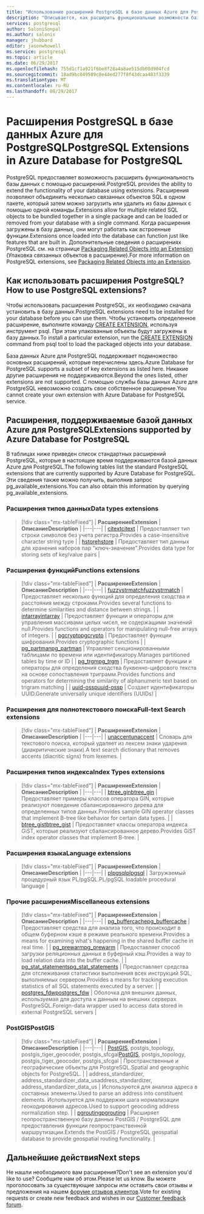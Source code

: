 ```yaml
---
title: "Использование расширений PostgreSQL в базе данных Azure для PostgreSQL | Документация Майкрософт"
description: "Описывается, как расширить функциональные возможности базы данных с помощью расширений в базе данных Azure для PostgreSQL."
services: postgresql
author: SaloniSonpal
ms.author: salonis
manager: jhubbard
editor: jasonwhowell
ms.service: postgresql
ms.topic: article
ms.date: 06/29/2017
ms.openlocfilehash: 755d1cf1a921f6be8f28a4a8ae515db08d904fcd
ms.sourcegitcommit: 18ad9bc049589c8e44ed277f8f43dcaa483f3339
ms.translationtype: MT
ms.contentlocale: ru-RU
ms.lasthandoff: 08/29/2017
---
```

# <a name="postgresql-extensions-in-azure-database-for-postgresql"></a><span data-ttu-id="eab77-103">Расширения PostgreSQL в базе данных Azure для PostgreSQL</span><span class="sxs-lookup"><span data-stu-id="eab77-103">PostgreSQL Extensions in Azure Database for PostgreSQL</span></span>
<span data-ttu-id="eab77-104">PostgreSQL предоставляет возможность расширить функциональность базы данных с помощью расширений.</span><span class="sxs-lookup"><span data-stu-id="eab77-104">PostgreSQL provides the ability to extend the functionality of your database using extensions.</span></span> <span data-ttu-id="eab77-105">Расширения позволяют объединить несколько связанных объектов SQL в одном пакете, который затем можно загрузить или удалить из базы данных с помощью одной команды.</span><span class="sxs-lookup"><span data-stu-id="eab77-105">Extensions allow for multiple related SQL objects to be bundled together in a single package and can be loaded or removed from your database with a single command.</span></span> <span data-ttu-id="eab77-106">Когда расширения загружены в базу данных, они могут работать как встроенные функции.</span><span class="sxs-lookup"><span data-stu-id="eab77-106">Extensions once loaded into the database can function just like features that are built in.</span></span> <span data-ttu-id="eab77-107">Дополнительные сведения о расширениях PostgreSQL см. на странице [Packaging Related Objects into an Extension](https://www.postgresql.org/docs/9.6/static/extend-extensions.html) (Упаковка связанных объектов в расширение).</span><span class="sxs-lookup"><span data-stu-id="eab77-107">For more information on PostgreSQL extensions, see [Packaging Related Objects into an Extension](https://www.postgresql.org/docs/9.6/static/extend-extensions.html).</span></span>

## <a name="how-to-use-postgresql-extensions"></a><span data-ttu-id="eab77-108">Как использовать расширения PostgreSQL?</span><span class="sxs-lookup"><span data-stu-id="eab77-108">How to use PostgreSQL extensions?</span></span>
<span data-ttu-id="eab77-109">Чтобы использовать расширения PostgreSQL, их необходимо сначала установить в базу данных.</span><span class="sxs-lookup"><span data-stu-id="eab77-109">PostgreSQL extensions need to be installed for your database before you can use them.</span></span> <span data-ttu-id="eab77-110">Чтобы установить определенное расширение, выполните команду [CREATE EXTENSION](https://www.postgresql.org/docs/9.6/static/sql-createextension.html), используя инструмент psql. При этом упакованные объекты будут загружены в базу данных.</span><span class="sxs-lookup"><span data-stu-id="eab77-110">To install a particular extension, run the [CREATE EXTENSION](https://www.postgresql.org/docs/9.6/static/sql-createextension.html) command from psql tool to load the packaged objects into your database.</span></span>

<span data-ttu-id="eab77-111">База данных Azure для PostgreSQL поддерживает подмножество основных расширений, которые перечислены здесь.</span><span class="sxs-lookup"><span data-stu-id="eab77-111">Azure Database for PostgreSQL supports a subset of key extensions as listed here.</span></span> <span data-ttu-id="eab77-112">Никакие другие расширения не поддерживаются.</span><span class="sxs-lookup"><span data-stu-id="eab77-112">Beyond the ones listed, other extensions are not supported.</span></span> <span data-ttu-id="eab77-113">С помощью службы базы данных Azure для PostgreSQL невозможно создать свое собственное расширение.</span><span class="sxs-lookup"><span data-stu-id="eab77-113">You cannot create your own extension with Azure Database for PostgreSQL service.</span></span>

## <a name="extensions-supported-by-azure-database-for-postgresql"></a><span data-ttu-id="eab77-114">Расширения, поддерживаемые базой данных Azure для PostgreSQL</span><span class="sxs-lookup"><span data-stu-id="eab77-114">Extensions supported by Azure Database for PostgreSQL</span></span>
<span data-ttu-id="eab77-115">В таблицах ниже приведен список стандартных расширений PostgreSQL, которые в настоящее время поддерживаются базой данных Azure для PostgreSQL.</span><span class="sxs-lookup"><span data-stu-id="eab77-115">The following tables list the standard PostgreSQL extensions that are currently supported by Azure Database for PostgreSQL.</span></span> <span data-ttu-id="eab77-116">Эти сведения также можно получить, выполнив запрос pg\_available\_extensions.</span><span class="sxs-lookup"><span data-stu-id="eab77-116">You can also obtain this information by querying pg\_available\_extensions.</span></span> 

### <a name="data-types-extensions"></a><span data-ttu-id="eab77-117">Расширения типов данных</span><span class="sxs-lookup"><span data-stu-id="eab77-117">Data types extensions</span></span>

> [!div class="mx-tableFixed"]
| <span data-ttu-id="eab77-118">**Расширение**</span><span class="sxs-lookup"><span data-stu-id="eab77-118">**Extension**</span></span> | <span data-ttu-id="eab77-119">**Описание**</span><span class="sxs-lookup"><span data-stu-id="eab77-119">**Description**</span></span> |
|---|---|
| [<span data-ttu-id="eab77-120">citext</span><span class="sxs-lookup"><span data-stu-id="eab77-120">citext</span></span>](https://www.postgresql.org/docs/9.6/static/citext.html) | <span data-ttu-id="eab77-121">Предоставляет тип строки символов без учета регистра.</span><span class="sxs-lookup"><span data-stu-id="eab77-121">Provides a case-insensitive character string type</span></span> |
| [<span data-ttu-id="eab77-122">hstore</span><span class="sxs-lookup"><span data-stu-id="eab77-122">hstore</span></span>](https://www.postgresql.org/docs/9.6/static/hstore.html) | <span data-ttu-id="eab77-123">Предоставляет тип данных для хранения наборов пар "ключ-значение".</span><span class="sxs-lookup"><span data-stu-id="eab77-123">Provides data type for storing sets of key/value pairs</span></span> |

### <a name="functions-extensions"></a><span data-ttu-id="eab77-124">Расширения функций</span><span class="sxs-lookup"><span data-stu-id="eab77-124">Functions extensions</span></span>

> [!div class="mx-tableFixed"]
| <span data-ttu-id="eab77-125">**Расширение**</span><span class="sxs-lookup"><span data-stu-id="eab77-125">**Extension**</span></span> | <span data-ttu-id="eab77-126">**Описание**</span><span class="sxs-lookup"><span data-stu-id="eab77-126">**Description**</span></span> |
|---|---|
| [<span data-ttu-id="eab77-127">fuzzystrmatch</span><span class="sxs-lookup"><span data-stu-id="eab77-127">fuzzystrmatch</span></span>](https://www.postgresql.org/docs/9.6/static/fuzzystrmatch.html) | <span data-ttu-id="eab77-128">Предоставляет несколько функций для определения сходства и расстояния между строками.</span><span class="sxs-lookup"><span data-stu-id="eab77-128">Provides several functions to determine similarities and distance between strings.</span></span> |
| [<span data-ttu-id="eab77-129">intarray</span><span class="sxs-lookup"><span data-stu-id="eab77-129">intarray</span></span>](https://www.postgresql.org/docs/9.6/static/intarray.html) | <span data-ttu-id="eab77-130">Предоставляет функции и операторы для управления массивами целых чисел, не содержащими значений null.</span><span class="sxs-lookup"><span data-stu-id="eab77-130">Provides functions and operators for manipulating null-free arrays of integers.</span></span> |
| [<span data-ttu-id="eab77-131">pgcrypto</span><span class="sxs-lookup"><span data-stu-id="eab77-131">pgcrypto</span></span>](https://www.postgresql.org/docs/9.6/static/pgcrypto.html) | <span data-ttu-id="eab77-132">Предоставляет функции шифрования.</span><span class="sxs-lookup"><span data-stu-id="eab77-132">Provides cryptographic functions</span></span> |
| [<span data-ttu-id="eab77-133">pg\_partman</span><span class="sxs-lookup"><span data-stu-id="eab77-133">pg\_partman</span></span>](https://pgxn.org/dist/pg_partman/doc/pg_partman.html) | <span data-ttu-id="eab77-134">Управляет секционированными таблицами по времени или идентификатору.</span><span class="sxs-lookup"><span data-stu-id="eab77-134">Manages partitioned tables by time or ID</span></span> |
| [<span data-ttu-id="eab77-135">pg\_trgm</span><span class="sxs-lookup"><span data-stu-id="eab77-135">pg\_trgm</span></span>](https://www.postgresql.org/docs/9.6/static/pgtrgm.html) | <span data-ttu-id="eab77-136">Предоставляет функции и операторы для определения сходства буквенно-цифрового текста на основе сопоставления триграмм.</span><span class="sxs-lookup"><span data-stu-id="eab77-136">Provides functions and operators for determining the similarity of alphanumeric text based on trigram matching</span></span> |
| [<span data-ttu-id="eab77-137">uuid-ossp</span><span class="sxs-lookup"><span data-stu-id="eab77-137">uuid-ossp</span></span>](https://www.postgresql.org/docs/9.6/static/uuid-ossp.html) | <span data-ttu-id="eab77-138">Создает идентификаторы UUID.</span><span class="sxs-lookup"><span data-stu-id="eab77-138">Generate universally unique identifiers (UUIDs)</span></span> |

### <a name="full-text-search-extensions"></a><span data-ttu-id="eab77-139">Расширения для полнотекстового поиска</span><span class="sxs-lookup"><span data-stu-id="eab77-139">Full-text Search extensions</span></span>

> [!div class="mx-tableFixed"]
| <span data-ttu-id="eab77-140">**Расширение**</span><span class="sxs-lookup"><span data-stu-id="eab77-140">**Extension**</span></span> | <span data-ttu-id="eab77-141">**Описание**</span><span class="sxs-lookup"><span data-stu-id="eab77-141">**Description**</span></span> |
|---|---|
| [<span data-ttu-id="eab77-142">unaccent</span><span class="sxs-lookup"><span data-stu-id="eab77-142">unaccent</span></span>](https://www.postgresql.org/docs/9.6/static/unaccent.html) | <span data-ttu-id="eab77-143">Словарь для текстового поиска, который удаляет из лексем знаки ударения (диакритические знаки).</span><span class="sxs-lookup"><span data-stu-id="eab77-143">A text search dictionary that removes accents (diacritic signs) from lexemes.</span></span> |

### <a name="index-types-extensions"></a><span data-ttu-id="eab77-144">Расширения типов индекса</span><span class="sxs-lookup"><span data-stu-id="eab77-144">Index Types extensions</span></span>

> [!div class="mx-tableFixed"]
| <span data-ttu-id="eab77-145">**Расширение**</span><span class="sxs-lookup"><span data-stu-id="eab77-145">**Extension**</span></span> | <span data-ttu-id="eab77-146">**Описание**</span><span class="sxs-lookup"><span data-stu-id="eab77-146">**Description**</span></span> |
|---|---|
| [<span data-ttu-id="eab77-147">btree\_gin</span><span class="sxs-lookup"><span data-stu-id="eab77-147">btree\_gin</span></span>](https://www.postgresql.org/docs/9.6/static/btree-gin.html) | <span data-ttu-id="eab77-148">Предоставляет примеры классов оператора GIN, которые реализуют поведение сбалансированного дерева для определенных типов данных.</span><span class="sxs-lookup"><span data-stu-id="eab77-148">Provides sample GIN operator classes that implement B-tree like behavior for certain data types.</span></span> |
| [<span data-ttu-id="eab77-149">btree\_gist</span><span class="sxs-lookup"><span data-stu-id="eab77-149">btree\_gist</span></span>](https://www.postgresql.org/docs/9.6/static/btree-gist.html) | <span data-ttu-id="eab77-150">Предоставляет классы оператора индекса GiST, которые реализуют сбалансированное дерево.</span><span class="sxs-lookup"><span data-stu-id="eab77-150">Provides GiST index operator classes that implement B-tree.</span></span> |

### <a name="language-extensions"></a><span data-ttu-id="eab77-151">Расширения языка</span><span class="sxs-lookup"><span data-stu-id="eab77-151">Language extensions</span></span>

> [!div class="mx-tableFixed"]
| <span data-ttu-id="eab77-152">**Расширение**</span><span class="sxs-lookup"><span data-stu-id="eab77-152">**Extension**</span></span> | <span data-ttu-id="eab77-153">**Описание**</span><span class="sxs-lookup"><span data-stu-id="eab77-153">**Description**</span></span> |
|---|---|
| [<span data-ttu-id="eab77-154">plpgsql</span><span class="sxs-lookup"><span data-stu-id="eab77-154">plpgsql</span></span>](https://www.postgresql.org/docs/9.6/static/plpgsql.html) | <span data-ttu-id="eab77-155">Загружаемый процедурный язык PL/pgSQL.</span><span class="sxs-lookup"><span data-stu-id="eab77-155">PL/pgSQL loadable procedural language</span></span> |

### <a name="miscellaneous-extensions"></a><span data-ttu-id="eab77-156">Прочие расширения</span><span class="sxs-lookup"><span data-stu-id="eab77-156">Miscellaneous extensions</span></span>

> [!div class="mx-tableFixed"]
| <span data-ttu-id="eab77-157">**Расширение**</span><span class="sxs-lookup"><span data-stu-id="eab77-157">**Extension**</span></span> | <span data-ttu-id="eab77-158">**Описание**</span><span class="sxs-lookup"><span data-stu-id="eab77-158">**Description**</span></span> |
|---|---|
| [<span data-ttu-id="eab77-159">pg\_buffercache</span><span class="sxs-lookup"><span data-stu-id="eab77-159">pg\_buffercache</span></span>](https://www.postgresql.org/docs/9.6/static/pgbuffercache.html) | <span data-ttu-id="eab77-160">Предоставляет средства для анализа того, что происходит в общем буферном кэше в режиме реального времени.</span><span class="sxs-lookup"><span data-stu-id="eab77-160">Provides a means for examining what's happening in the shared buffer cache in real time.</span></span> |
| [<span data-ttu-id="eab77-161">pg\_prewarm</span><span class="sxs-lookup"><span data-stu-id="eab77-161">pg\_prewarm</span></span>](https://www.postgresql.org/docs/9.6/static/pgprewarm.html) | <span data-ttu-id="eab77-162">Предоставляет способ загрузки реляционных данных в буферный кэш.</span><span class="sxs-lookup"><span data-stu-id="eab77-162">Provides a way to load relation data into the buffer cache.</span></span> |
| [<span data-ttu-id="eab77-163">pg\_stat\_statements</span><span class="sxs-lookup"><span data-stu-id="eab77-163">pg\_stat\_statements</span></span>](https://www.postgresql.org/docs/9.6/static/pgstatstatements.html) | <span data-ttu-id="eab77-164">Предоставляет средства для отслеживания статистики выполнения всех инструкций SQL, выполняемых сервером.</span><span class="sxs-lookup"><span data-stu-id="eab77-164">Provides a means for tracking execution statistics of all SQL statements executed by a server.</span></span> |
| [<span data-ttu-id="eab77-165">postgres\_fdw</span><span class="sxs-lookup"><span data-stu-id="eab77-165">postgres\_fdw</span></span>](https://www.postgresql.org/docs/9.6/static/postgres-fdw.html) | <span data-ttu-id="eab77-166">Оболочка для внешних данных, используемая для доступа к данным на внешних серверах PostgreSQL.</span><span class="sxs-lookup"><span data-stu-id="eab77-166">Foreign-data wrapper used to access data stored in external PostgreSQL servers</span></span> |

### <a name="postgis"></a><span data-ttu-id="eab77-167">PostGIS</span><span class="sxs-lookup"><span data-stu-id="eab77-167">PostGIS</span></span>

> [!div class="mx-tableFixed"]
| <span data-ttu-id="eab77-168">**Расширение**</span><span class="sxs-lookup"><span data-stu-id="eab77-168">**Extension**</span></span> | <span data-ttu-id="eab77-169">**Описание**</span><span class="sxs-lookup"><span data-stu-id="eab77-169">**Description**</span></span> |
|---|---|
| <span data-ttu-id="eab77-170">[PostGIS](http://www.postgis.net/), postgis\_topology, postgis\_tiger\_geocoder, postgis\_sfcgal</span><span class="sxs-lookup"><span data-stu-id="eab77-170">[PostGIS](http://www.postgis.net/), postgis\_topology, postgis\_tiger\_geocoder, postgis\_sfcgal</span></span> | <span data-ttu-id="eab77-171">Пространственные и географические объекты для PostgreSQL.</span><span class="sxs-lookup"><span data-stu-id="eab77-171">Spatial and geographic objects for PostgreSQL.</span></span> |
| <span data-ttu-id="eab77-172">address\_standardizer, address\_standardizer\_data\_us</span><span class="sxs-lookup"><span data-stu-id="eab77-172">address\_standardizer, address\_standardizer\_data\_us</span></span> | <span data-ttu-id="eab77-173">Используются для анализа адреса в составных элементы.</span><span class="sxs-lookup"><span data-stu-id="eab77-173">Used to parse an address into constituent elements.</span></span> <span data-ttu-id="eab77-174">Используется для поддержки шага нормализации геокодирования адресов.</span><span class="sxs-lookup"><span data-stu-id="eab77-174">Used to support geocoding address normalization step.</span></span> |
| [<span data-ttu-id="eab77-175">pgrouting</span><span class="sxs-lookup"><span data-stu-id="eab77-175">pgrouting</span></span>](http://pgrouting.org/) | <span data-ttu-id="eab77-176">Расширяет геопространственную базу данных PostGIS / PostgreSQL для предоставления функции геопространственной маршрутизации.</span><span class="sxs-lookup"><span data-stu-id="eab77-176">Extends the PostGIS / PostgreSQL geospatial database to provide geospatial routing functionality.</span></span> |

## <a name="next-steps"></a><span data-ttu-id="eab77-177">Дальнейшие действия</span><span class="sxs-lookup"><span data-stu-id="eab77-177">Next steps</span></span>
<span data-ttu-id="eab77-178">Не нашли необходимого вам расширения?</span><span class="sxs-lookup"><span data-stu-id="eab77-178">Don't see an extension you'd like to use?</span></span> <span data-ttu-id="eab77-179">Сообщите нам об этом.</span><span class="sxs-lookup"><span data-stu-id="eab77-179">Please let us know.</span></span> <span data-ttu-id="eab77-180">Вы можете проголосовать за существующие запросы или оставить свои отзывы и предложения на нашем [форуме отзывов клиентов](https://feedback.azure.com/forums/597976-azure-database-for-postgresql).</span><span class="sxs-lookup"><span data-stu-id="eab77-180">Vote for existing requests or create new feedback and wishes in our [Customer feedback forum](https://feedback.azure.com/forums/597976-azure-database-for-postgresql).</span></span>

